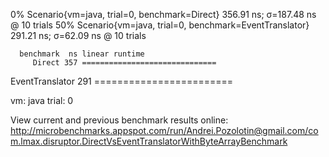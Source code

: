  0% Scenario{vm=java, trial=0, benchmark=Direct} 356.91 ns; σ=187.48 ns @ 10 trials
50% Scenario{vm=java, trial=0, benchmark=EventTranslator} 291.21 ns; σ=62.09 ns @ 10 trials

      benchmark  ns linear runtime
         Direct 357 ==============================
EventTranslator 291 ========================

vm: java
trial: 0

View current and previous benchmark results online:
  http://microbenchmarks.appspot.com/run/Andrei.Pozolotin@gmail.com/com.lmax.disruptor.DirectVsEventTranslatorWithByteArrayBenchmark
